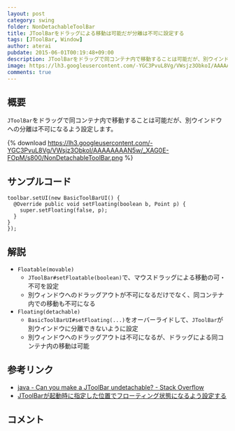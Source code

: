 ```yaml
---
layout: post
category: swing
folder: NonDetachableToolBar
title: JToolBarをドラッグによる移動は可能だが分離は不可に設定する
tags: [JToolBar, Window]
author: aterai
pubdate: 2015-06-01T00:19:48+09:00
description: JToolBarをドラッグで同コンテナ内で移動することは可能だが、別ウインドウへの分離は不可になるよう設定します。
image: https://lh3.googleusercontent.com/-YGC3PvuL8Vg/VWsjz3ObkoI/AAAAAAAAN5w/_XAG0E-FOpM/s800/NonDetachableToolBar.png
comments: true
---
```

## 概要
`JToolBar`をドラッグで同コンテナ内で移動することは可能だが、別ウインドウへの分離は不可になるよう設定します。

{% download https://lh3.googleusercontent.com/-YGC3PvuL8Vg/VWsjz3ObkoI/AAAAAAAAN5w/_XAG0E-FOpM/s800/NonDetachableToolBar.png %}

## サンプルコード
<pre class="prettyprint"><code>toolbar.setUI(new BasicToolBarUI() {
  @Override public void setFloating(boolean b, Point p) {
    super.setFloating(false, p);
  }
}
});
</code></pre>

## 解説
- `Floatable(movable)`
    - `JToolBar#setFloatable(boolean)`で、マウスドラッグによる移動の可・不可を設定
    - 別ウィンドウへのドラッグアウトが不可になるだけでなく、同コンテナ内での移動も不可になる
- `Floating(detachable)`
    - `BasicToolBarUI#setFloating(...)`をオーバーライドして、`JToolBar`が別ウインドウに分離できないように設定
    - 別ウィンドウへのドラッグアウトは不可になるが、ドラッグによる同コンテナ内の移動は可能

<!-- dummy comment line for breaking list -->

## 参考リンク
- [java - Can you make a JToolBar undetachable? - Stack Overflow](http://stackoverflow.com/questions/30484769/can-you-make-a-jtoolbar-undetachable)
- [JToolBarが起動時に指定した位置でフローティング状態になるよう設定する](http://ateraimemo.com/Swing/FloatingToolBarStartingLocation.html)

<!-- dummy comment line for breaking list -->

## コメント
